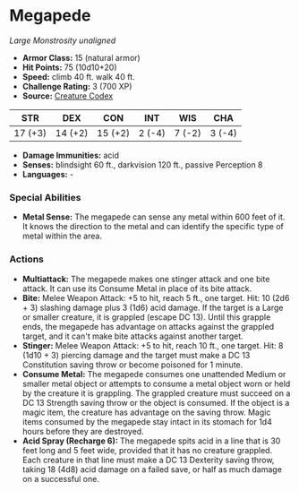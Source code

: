 # Megapede

*Large* *Monstrosity* *unaligned*

- **Armor Class:** 15 (natural armor)
- **Hit Points:** 75 (10d10+20)
- **Speed:** climb 40 ft. walk 40 ft.
- **Challenge Rating:** 3 (700 XP)
- **Source:** [Creature Codex](https://koboldpress.com/kpstore/product/creature-codex-for-5th-edition-dnd/)

| STR | DEX | CON | INT | WIS | CHA |
| --- | --- | --- | --- | --- | --- |
| 17 (+3) | 14 (+2) | 15 (+2) | 2 (-4) | 7 (-2) | 3 (-4) |

- **Damage Immunities:** acid
- **Senses:** blindsight 60 ft., darkvision 120 ft., passive Perception 8
- **Languages:** -
### Special Abilities
- **Metal Sense:** The megapede can sense any metal within 600 feet of it. It knows the direction to the metal and can identify the specific type of metal within the area.
### Actions
- **Multiattack:** The megapede makes one stinger attack and one bite attack. It can use its Consume Metal in place of its bite attack.
- **Bite:** Melee Weapon Attack: +5 to hit, reach 5 ft., one target. Hit: 10 (2d6 + 3) slashing damage plus 3 (1d6) acid damage. If the target is a Large or smaller creature, it is grappled (escape DC 13). Until this grapple ends, the megapede has advantage on attacks against the grappled target, and it can't make bite attacks against another target.
- **Stinger:** Melee Weapon Attack: +5 to hit, reach 10 ft., one target. Hit: 8 (1d10 + 3) piercing damage and the target must make a DC 13 Constitution saving throw or become poisoned for 1 minute.
- **Consume Metal:** The megapede consumes one unattended Medium or smaller metal object or attempts to consume a metal object worn or held by the creature it is grappling. The grappled creature must succeed on a DC 13 Strength saving throw or the object is consumed. If the object is a magic item, the creature has advantage on the saving throw. Magic items consumed by the megapede stay intact in its stomach for 1d4 hours before they are destroyed.
- **Acid Spray (Recharge 6):** The megapede spits acid in a line that is 30 feet long and 5 feet wide, provided that it has no creature grappled. Each creature in that line must make a DC 13 Dexterity saving throw, taking 18 (4d8) acid damage on a failed save, or half as much damage on a successful one.

